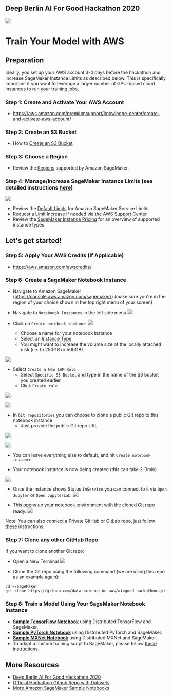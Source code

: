 ## Deep Berlin AI For Good Hackathon 2020
[![](img/ai4good.png)](https://deep-berlin.ai/hackathon2020/)


# Train Your Model with AWS

## Preparation
Ideally, you set up your AWS account 3-4 days before the hackathon and increase SageMaker Instance Limits as described below. This is specifically important if you want to leverage a larger number of GPU-based cloud instances to run your training jobs. 

### Step 1:  Create and Activate Your AWS Account
* https://aws.amazon.com/premiumsupport/knowledge-center/create-and-activate-aws-account/ 

### Step 2:  Create an S3 Bucket
* How to [Create an S3 Bucket](https://docs.aws.amazon.com/AmazonS3/latest/user-guide/create-bucket.html)

### Step 3:  Choose a Region
* Review the [Regions](https://docs.aws.amazon.com/general/latest/gr/rande.html#sagemaker_region) supported by Amazon SageMaker.

### Step 4:  Manage/Increase SageMaker Instance Limits (see detailed instructions [here](quota-increase.md))
[![](img/support_center03.png)](quota-increase.md)
* Review the [Default Limits](https://docs.aws.amazon.com/general/latest/gr/sagemaker.html#limits_sagemaker) for Amazon SageMaker Service Limits
* Request a [Limit Increase](quota-increase.md) if needed via the [AWS Support Center](https://console.aws.amazon.com/support/home#/)
* Review the [SageMaker Instance Pricing](https://aws.amazon.com/sagemaker/pricing/instance-types/) for an overview of supported instance types

## Let's get started!

### Step 5:  Apply Your AWS Credits (If Applicable)
* https://aws.amazon.com/awscredits/  

### Step 6:  Create a SageMaker Notebook Instance
* Navigate to Amazon SageMaker (https://console.aws.amazon.com/sagemaker/) (make sure you're in the region of your choice shown in the top right menu of your screen)

* Navigate to `Noteboook Instances` in the left side menu
![](img/sagemaker01.png)

* Click on `Create notebook instance`
![](img/sagemaker02.png)

    * Choose a name for your notebook instance 
    * Select an [Instance Type](https://aws.amazon.com/sagemaker/pricing/instance-types/)
    * You might want to increase the volume size of the locally attached disk (i.e. to 250GB or 500GB)

![](img/sagemaker03.png)

* Select `Create a New IAM Role`
   * Select `Specific S3 Bucket` and type in the name of the S3 bucket you created earlier
   * Click `Create role`

![](img/sagemaker04.png)

![](img/sagemaker05.png)

* In `Git repositories` you can choose to clone a public Git repo to this notebook instance
   * Just provide the public Git repo URL

![](img/sagemaker06.png)

![](img/sagemaker07.png)

* You can leave everything else to default, and hit `Create notebook instance`

* Your notebook instance is now being created (this can take 2-3min)

![](img/sagemaker08.png)

* Once the instance shows Status `InService` you can connect to it via `Open Jupyter` or `Open JupyterLab`. 
![](img/sagemaker09.png)

* This opens up your notebook environment with the cloned Git repo ready. 
![](img/sagemaker10.png)

Note: You can also connect a Private GitHub or GitLab repo, just follow [these](git-integration.md) instructions.

### Step 7:  Clone any other GitHub Repo

If you want to clone another Git repo: 

* Open a New Terminal
![](img/new-terminal.png)

* Clone the Git repo using the following command (we are using this repo as an example again):

```
cd ~/SageMaker
git clone https://github.com/data-science-on-aws/ai4good-hackathon.git
```

### Step 8:  Train a Model Using Your SageMaker Notebook Instance
* [**Sample TensorFlow Notebook**](tensorflow/) using Distributed TensorFlow and SageMaker.
* [**Sample PyTorch Notebook**](pytorch/) using Distributed PyTorch and SageMaker.
* [**Sample MXNet Notebook**](mxnet/) using Distributed MXNet and SageMaker.
* To adapt a custom training script to SageMaker, please follow [these instructions](https://sagemaker.readthedocs.io/en/stable/using_tf.html#adapting-your-local-tensorflow-script).



## More Resources
* [Deep Berlin AI For Good Hackathon 2020](https://deep-berlin.ai/hackathon2020/)
* [Official Hackathon Github Repo with Datasets](https://github.com/deepberlin1/aiforgood2020)
* [More Amazon SageMaker Sample Notebooks](https://github.com/awslabs/amazon-sagemaker-examples/tree/master/sagemaker-python-sdk)
